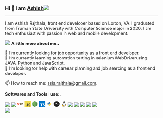 ### Hi 👋  I am <a href="https://asisrportfolio.netlify.app/#home" target="_blank">Ashish</a><img src="https://media.giphy.com/media/8Bl2mKqTgIcWYlJaUP/giphy.gif" width="40" >
--------------------------------------------
I am Ashish Rajthala, front end developer based on Lorton, VA. I graduated from Truman State University with Computer Science major in 2020. I am tech enthusiast with passion in web and mobile development.  

 <img src="https://media.giphy.com/media/ddx1n7bltEMnyYDfdI/giphy.gif" width="30"> **A little more about me..**

🔭 I’m currently looking for job opportunity as a front end developer.  
🌱 I’m currently learning automation testing in selenium WebDriverusing JAVA, Python and JavaScript.  
🤔 I’m looking for help with careear planning and job searcing as a front end developer.  

📫 How to reach me: asis.rajthala@gmail.com. 

**Softwares and Tools I use:**. 

<code><img height="20" src="https://img.icons8.com/clouds/100/000000/react.png"></code>
<code><img height="20" src="https://img.icons8.com/dusk/64/000000/java-coffee-cup-logo.png"/></code>
<code><img height="20" src="https://raw.githubusercontent.com/github/explore/80688e429a7d4ef2fca1e82350fe8e3517d3494d/topics/git/git.png"></code>
<code><img height="20" src="https://raw.githubusercontent.com/github/explore/80688e429a7d4ef2fca1e82350fe8e3517d3494d/topics/javascript/javascript.png"></code>
<code><img height="20" src="https://raw.githubusercontent.com/github/explore/80688e429a7d4ef2fca1e82350fe8e3517d3494d/topics/nodejs/nodejs.png"></code>
<code><img height="20" src="https://raw.githubusercontent.com/github/explore/80688e429a7d4ef2fca1e82350fe8e3517d3494d/topics/typescript/typescript.png"></code>
<code><img height="20" src="https://raw.githubusercontent.com/github/explore/80688e429a7d4ef2fca1e82350fe8e3517d3494d/topics/python/python.png"></code>
<code><img height="20" src="https://raw.githubusercontent.com/github/explore/80688e429a7d4ef2fca1e82350fe8e3517d3494d/topics/terminal/terminal.png"></code>
<code><img height="20" src="https://raw.githubusercontent.com/github/explore/80688e429a7d4ef2fca1e82350fe8e3517d3494d/topics/linux/linux.png"></code>
<code><img height="20" src="https://cdn4.iconfinder.com/data/icons/logos-and-brands/512/184_Jira_logo_logos-512.png"></code>
<code><img height="20" src="https://media.githubusercontent.com/media/microsoft/vscode-docs/master/images/logo-stable.png"></code>
<code><img height="20" src="https://camo.githubusercontent.com/66a1645d7bba4fb68b45ecb54d914787c6c61fb1/68747470733a2f2f6173736574732e676574706f73746d616e2e636f6d2f636f6d6d6f6e2d73686172652f706f73746d616e2d6c6f676f2d686f72697a6f6e74616c2d333230783133322e706e67"></code>
<code><img height="20" src="https://avatars0.githubusercontent.com/u/878437?s=200&v=4"></code>
<code><img height="20" src="https://discord.com/assets/41484d92c876f76b20c7f746221e8151.svg"></code>
<code> <img height="20" src="https://img.icons8.com/nolan/64/java-eclipse.png"/></code>




<!--
**asisr38/asisr38** is a ✨ _special_ ✨ repository because its `README.md` (this file) appears on your GitHub profile.

Here are some ideas to get you started:

- 🔭 I’m currently looking for job opportunity as a front end developer
- 🌱 I’m currently learning ...
- 👯 I’m looking to collaborate on ...
- 🤔 I’m looking for help with ...
- 💬 Ask me about ...
- 📫 How to reach me: ...
- 😄 Pronouns: ...
- ⚡ Fun fact: ...
-->
